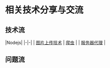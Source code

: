 # 相关技术分享与交流
## 技术流
|Nodejs|
|-|-|
| [图片上传技术](https://github.com/Big-xiong/nodejs_demo/issues/3) | [爬虫](https://github.com/Big-xiong/nodejs_demo/issues/2) |
| [服务器代理](https://github.com/Big-xiong/nodejs_demo/issues/1) |

## 问题流
